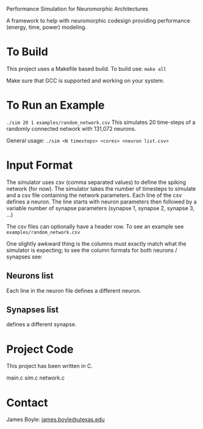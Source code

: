 Performance Simulation for Neuromorphic Architectures

A framework to help with neuromorphic codesign providing performance (energy,
time, power) modeling.

# To Build
This project uses a Makefile based build.  To build use:
`make all`

Make sure that GCC is supported and working on your system.

# To Run an Example
`./sim 20 1 examples/random_network.csv`
This simulates 20 time-steps of a randomly connected network with 131,072
neurons.

General usage:
`./sim <N timesteps> <cores> <neuron list.csv>`

# Input Format
The simulator uses csv (comma separated values) to define the
spiking network (for now).  The simulator takes the number of timesteps to
simulate and a csv file containing the network parameters.  Each line of the
csv defines a neuron.  The line starts with neuron parameters then followed by a
variable number of synapse parameters (synapse 1, synapse 2, synapse 3, ...)

The csv files can optionally have a header row.  To see an example see
`examples/random_network.csv` 

One slightly awkward thing is the columns must exactly match what the simulator
is expecting; to see the column formats for both neurons / synapses see:

## Neurons list
Each line in the neuron file defines a different neuron.

## Synapses list
defines a different synapse.

# Project Code
This project has been written in C.

main.c
sim.c
network.c

# Contact
James Boyle: james.boyle@utexas.edu

